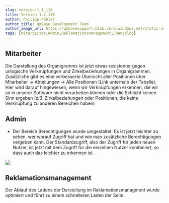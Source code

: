 ```yaml
---
slug: version-1_1_116
title: Version 1.1.116
author: Philipp Pähler
author_title: qmBase Development Team
author_image_url: https://qmbasesupport.blob.core.windows.net/static-assets/img/persons/paehler_round.png
tags: [Mitarbeiter,Admin,Reklamationsmanagement,Changelog]
---
```

## Mitarbeiter

Die Darstellung des Organigramms ist jetzt etwas resistenter gegen unlogische Verknüpfungen und Zirkelbeziehungen in Organigrammen. Zusätzliche gibt es eine verbesserte Übersicht aller Positionen über Mitarbeiter -> Abteilungen -> Alle Positionen (Link unterhalb der Tabelle). Hier wird darauf hingewiesen, wenn wir Verknüpfungen erkennen, die wir so in unserer Software nicht verarbeiten können oder die Schlicht keinen Sinn ergeben (z.B. Zirkelbeziehungen oder Positionen, die keine Verknüpfung zu anderen Bereichen haben)

## Admin

*   Der Bereich Berechtigungen wurde umgestaltet. Es ist jetzt leichter zu sehen, wer worauf Zugriff hat und wie man zusätzliche Berechtigungen vergeben kann. Der Standardzugriff, also der Zugriff für jeden neuen Nutzer, ist jetzt mit dem Zugriff für die einzelnen Nutzer kombiniert, so dass auch das leichter zu erkennen ist.

![](https://caqadmin.blob.core.windows.net/releasenotes/102-images/mceclip0.png)

## Reklamationsmanagement

Der Ablauf des Ladens der Darstellung im Reklamationsmanagment wurde optimiert und führt zu einem schnelleren Laden der Seite.